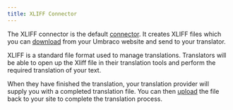 ```yaml
---
title: XLIFF Connector
---
```


The XLIFF connector is the default [connector](../../../reference/fundementals/connector). It creates XLIFF files which you can [download](download) from your Umbraco website and send to your translator.

XLIFF is a standard file format used to manage translations. Translators will be able to open up the Xliff file in their translation tools and perform the required translation of your text. 

When they have finished the translation, your translation provider will supply you with a completed translation file. You can then [upload](upload) the file back to your site to complete the translation process. 